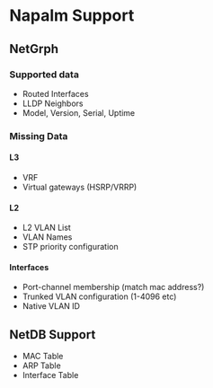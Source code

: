 # Napalm Support

## NetGrph 

### Supported data
* Routed Interfaces
* LLDP Neighbors
* Model, Version, Serial, Uptime

### Missing Data

#### L3
* VRF
* Virtual gateways (HSRP/VRRP)

#### L2
* L2 VLAN List
* VLAN Names
* STP priority configuration

#### Interfaces
* Port-channel membership (match mac address?)
* Trunked VLAN configuration (1-4096 etc)
* Native VLAN ID

## NetDB Support
* MAC Table
* ARP Table
* Interface Table
